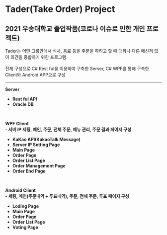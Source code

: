 # Tader(Take Order) Project 
## 2021 우송대학교 졸업작품(코로나 이슈로 인한 개인 프로젝트)

Tader는 어떤 그룹안에서 식사, 음료 등을 주문을 하려고 할 때 대화나 다른 메신저 없이 의견을 종합하기 위한 프로그램
<br><br>
전체 구성으로 C# Rest ful을 이용하여 구축한 Server, C# WPF를 통해 구축한 Client와 Android APP으로 구성

---
<strong>Server
- Rest ful API
- Oracle DB
<br>

WPF Client
<br>- 서버 IP 세팅, 메인, 주문, 전체 주문, 메뉴 관리, 주문 결과 페이지 구성
- KaKao API(KakaoTalk Message)
- Server IP Setting Page
- Main Page
- Order Page
- Order List Page
- Order Management Page
- Order End Page
<br>

Android Client
<br>- 세팅, 메인(주문내역 + 투표내역), 주문, 전체 주문, 투표 페이지 구성
- Loding Page
- Main Page
- Order Page
- Order List Page
- Voting Page</strong>
